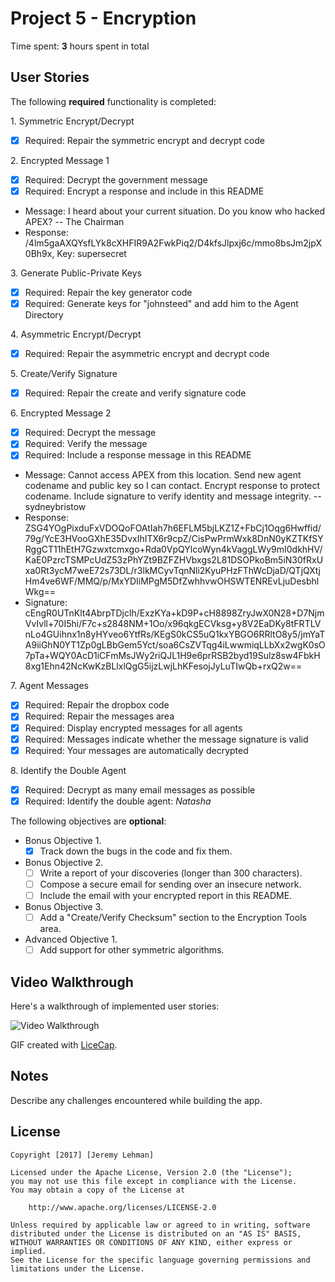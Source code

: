 # Project 5 - Encryption

Time spent: **3** hours spent in total

## User Stories

The following **required** functionality is completed:

1\. Symmetric Encrypt/Decrypt
  * [x]  Required: Repair the symmetric encrypt and decrypt code

2\. Encrypted Message 1
  * [x]  Required: Decrypt the government message
  * [x]  Required: Encrypt a response and include in this README
  * Message: I heard about your current situation. Do you know who hacked APEX? -- The Chairman
  * Response: /4lm5gaAXQYsfLYk8cXHFIR9A2FwkPiq2/D4kfsJlpxj6c/mmo8bsJm2jpX0Bh9x, Key: supersecret

3\. Generate Public-Private Keys
  * [x]  Required: Repair the key generator code
  * [x]  Required: Generate keys for "johnsteed" and add him to the Agent Directory

4\. Asymmetric Encrypt/Decrypt
  * [x]  Required: Repair the asymmetric encrypt and decrypt code

5\. Create/Verify Signature
  * [x]  Required: Repair the create and verify signature code

6\. Encrypted Message 2
  * [x]  Required: Decrypt the message
  * [x]  Required: Verify the message
  * [x]  Required: Include a response message in this README
  * Message: Cannot access APEX from this location. Send new agent codename and public key so I can contact. Encrypt response to protect codename. Include signature to verify identity and message integrity. -- sydneybristow
  * Response: ZSG4YOgPixduFxVDOQoFOAtIah7h6EFLM5bjLKZ1Z+FbCj1Oqg6Hwffid/79g/YcE3HVooGXhE35DvxIhITX6r9cpZ/CisPwPrmWxk8DnN0yKZTKfSYRggCT11hEtH7Gzwxtcmxgo+Rda0VpQYlcoWyn4kVaggLWy9mI0dkhHV/KaE0PzrcTSMPcUdZ53zPhYZt9BZFZHVbxgs2L81DSOPkoBm5iN30fRxUxa0Rt3ycM7weE72s73DL/r3lkMCyvTqnNli2KyuPHzFThWcDjaD/QTjQXtjHm4ve6WF/MMQ/p/MxYDIiMPgM5DfZwhhvwOHSWTENREvLjuDesbhlWkg==
  * Signature: cEngR0UTnKlt4AbrpTDjclh/ExzKYa+kD9P+cH8898ZryJwX0N28+D7NjmVvIvll+70I5hi/F7c+s2848NM+1Oo/x96qkgECVksg+y8V2EaDKy8tFRTLVnLo4GUihnx1n8yHYveo6YtfRs/KEgS0kCS5uQ1kxYBGO6RRltO8y5/jmYaTA9iiGhN0YT1Zp0gLBbGem5Yct/soa6CsZVTqg4iLwwmiqLLbXx2wgK0sO7pTa+WQY0AcD1iCFmMsJWy2riQJL1H9e6prRSB2byd19Sulz8sw4FbkH8xg1Ehn42NcKwKzBLlxlQgG5ijzLwjLhKFesojJyLuTIwQb+rxQ2w==

7\. Agent Messages
  * [x]  Required: Repair the dropbox code
  * [x]  Required: Repair the messages area
  * [x]  Required: Display encrypted messages for all agents
  * [x]  Required: Messages indicate whether the message signature is valid
  * [x]  Required: Your messages are automatically decrypted

8\. Identify the Double Agent
  * [x]  Required: Decrypt as many email messages as possible
  * [x]  Required: Identify the double agent: *Natasha*

The following objectives are **optional**:

* Bonus Objective 1\.
  * [x]  Track down the bugs in the code and fix them.

* Bonus Objective 2\.
  * [ ]  Write a report of your discoveries (longer than 300 characters).
  * [ ]  Compose a secure email for sending over an insecure network.
  * [ ]  Include the email with your encrypted report in this README.

* Bonus Objective 3\.
  * [ ]  Add a "Create/Verify Checksum" section to the Encryption Tools area.

* Advanced Objective 1\.
  * [ ]  Add support for other symmetric algorithms.

## Video Walkthrough

Here's a walkthrough of implemented user stories:

<img src='http://i.imgur.com/link/to/your/gif/file.gif' title='Video Walkthrough' width='' alt='Video Walkthrough' />

GIF created with [LiceCap](http://www.cockos.com/licecap/).

## Notes

Describe any challenges encountered while building the app.

## License

    Copyright [2017] [Jeremy Lehman]

    Licensed under the Apache License, Version 2.0 (the "License");
    you may not use this file except in compliance with the License.
    You may obtain a copy of the License at

        http://www.apache.org/licenses/LICENSE-2.0

    Unless required by applicable law or agreed to in writing, software
    distributed under the License is distributed on an "AS IS" BASIS,
    WITHOUT WARRANTIES OR CONDITIONS OF ANY KIND, either express or implied.
    See the License for the specific language governing permissions and
    limitations under the License.
